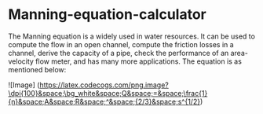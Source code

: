 # Manning-equation-calculator

The Manning equation is a widely used in water resources. It can be used to compute the flow in an open channel, compute the friction losses in a channel, derive the capacity of a pipe, check the performance of an area-velocity flow meter, and has many more applications. The equation is as mentioned below:

![Image] (https://latex.codecogs.com/png.image?\dpi{100}&space;\bg_white&space;Q&space;=&space;\frac{1}{n}&space;A&space;R&space;^&space;{2/3}&space;s^{1/2})
